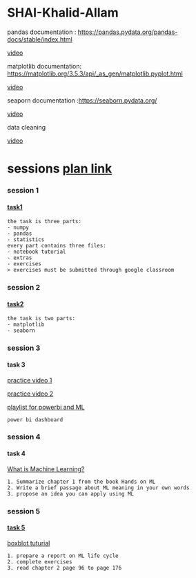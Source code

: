 # SHAI-Khalid-Allam
pandas documentation : https://pandas.pydata.org/pandas-docs/stable/index.html

[video](https://youtu.be/vmEHCJofslg)


matplotlib documentation: https://matplotlib.org/3.5.3/api/_as_gen/matplotlib.pyplot.html

[video](https://youtu.be/3Xc3CA655Y4?si=kYUa9Z0GpFl7jHtx)

seaporn documentation :https://seaborn.pydata.org/

[video](https://www.youtube.com/watch?v=6GUZXDef2U0&ab_channel=DerekBanas)


data cleaning

[video](https://youtu.be/bDhvCp3_lYw?si=8OEfe9wcGU_gMNXz)


# sessions [plan link](https://docs.google.com/spreadsheets/d/1jmvZHkcS7-9FoOF-xPX7zl6HJ46KiXjr/edit?fbclid=IwAR2XWTKyXowlLLSo6cMG89iJDgT0DzAOs8ESKaHo7JjjBH-AkNIoEGro60s#gid=1505153928)

### session 1 
#### [task1](https://drive.google.com/drive/folders/1w8-7gHpb-JuS3_9m6KEMWyvdVehCup8q?fbclid=IwAR2Fv-glJ12SGXRM70PSOIduvbntV5_jJkrBfYQ1QmxTh4Lezcbq8P_3iSM)
    the task is three parts:
    - numpy
    - pandas
    - statistics
    every part contains three files:
    - notebook tutorial
    - extras
    - exercises
    > exercises must be submitted through google classroom


### session 2
#### [task2](https://l.facebook.com/l.php?u=https%3A%2F%2Fdrive.google.com%2Fdrive%2Ffolders%2F1iHuK1n-AKkMtf20GByEx3Jk3QbaOVFAJ%3Fusp%3Dsharing%26fbclid%3DIwAR0vS3fVGwMOUvcsMorSs9WtM1hfaqlvZugnQE7ppS9jWkxpmvcHkx8axr0&h=AT0dVK8V-zKXoZCfyx9X9yQuHHqnXzaS7UaBJNzTOKqrsHyhSgCiDjaGm56Dgcg18-EOOCKhNohkjfn2CCg9GrXa775Gfx7QnITnb3BXwOZytXsA7USSDJe6AHlI&__tn__=-UK-R&c[0]=AT2dmwxXOUmMF8sehwli2bZIa3fkKYRnYM2kJ0MTM6rcjB9KyrSCcZ6wlKjifmizbUmKJAFpWyJF1ib2OVpxCXYb1zYFonsxEPews4cDgopUFdRgqE_WDrblpgOSk_Q9xNcmHu_gmiZI1kOOg8YDQJVaOE017IdxwQsyde-ky87ctHCiXyxx_FaHZjVhJ3PL9ppSxrQA_ifzaRtDnrcoXko)
    the task is two parts:
    - matplotlib
    - seaborn

### session 3
#### task 3
[practice video 1](https://youtu.be/Z2t7l8b1uWU?si=dOiyvKNo3Aw-SU4d)

[practice video 2](https://youtu.be/mYpOSfqgTvY?si=4SzzvKWcNoGqRVvb)

[playlist for powerbi and ML](https://youtube.com/playlist?list=PLi5spBcf0UMXj6bD3S05yixR-2N_UH3_X&si=tduFx2RxSLi1E4mG)

    power bi dashboard
### session 4
#### task 4
[What is Machine Learning?](https://youtu.be/HcqpanDadyQ?si=YNh7XlfSgxd_VtoB)

    1. Summarize chapter 1 from the book Hands on ML
    2. Write a brief passage about ML meaning in your own words
    3. propose an idea you can apply using ML

### session 5
#### [task 5](https://l.facebook.com/l.php?u=https%3A%2F%2Fdrive.google.com%2Fdrive%2Ffolders%2F1BzyutyS6OBsfU9FDyl-e6_nwY3KYSOrD%3Fusp%3Dsharing%26fbclid%3DIwZXh0bgNhZW0CMTAAAR0zeY7Lb8bXukiaUHBGpIUp9tRsEU5zHr0XEe1-3F-p99ZDj7qgHP-JJE8_aem_ATJT5HrCM6CcQVlnn-piZM5dV6luZ9xY_LNxXI3JoXlXthoj-nIyEPxSDtlubPGNmbMI7_RVG-boSfASpuaZBfwy&h=AT0Gn2ddoRwiEPuAlr8-_rDMosMKxNp7MZ-2m62o62hrcnlmtNbE4W0F82da-pBt1UahkHZP8fwpppmzRnAMit4uZLDvRc4ozjlvYi4Eqc9zjmoXrM82zR1njPyR&__tn__=-UK-R&c[0]=AT1wCRYDSvDd_37NYRFnGOXwqgjJcIO9PwDfpN9h9cDc8TjSRyEYRxVb1rKOpLcdlGf8I4wXnm07pFhfnPBJ-sPeAICD7QIja1DetDehb5UDfAIhQQ-2JPqSNiUip0XR-dhNy7enXY1IJ2QDJaXdVuUSw4DnPFlF65kB1u8pqAYBU0BiHh7eaa8CoMuEdz8YwuuUbaHUFOtOAeYocDEaUaaUmWV8rLRMjPtA4cYD9O9trftt) 
[boxblot tuturial](https://youtu.be/INSIyaZUXIY?si=3CZIyAUxYmwpY7ab)

    1. prepare a report on ML life cycle
    2. complete exercises
    3. read chapter 2 page 96 to page 176